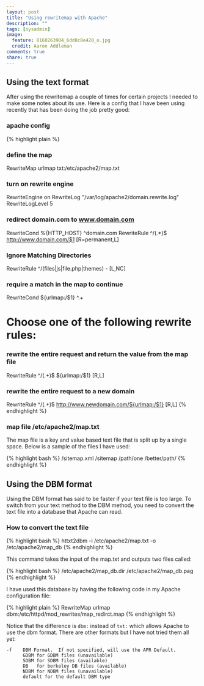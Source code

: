 ```yaml
---
layout: post
title: "Using rewritemap with Apache"
description: ""
tags: [sysadmin]
image:
  feature: 8160263904_6dd8c8e420_o.jpg
  credit: Aaron Addleman
comments: true
share: true
---
```


## Using the text format

After using the rewritemap a couple of times for certain projects I needed to make some notes about its use. Here is a config that I have been using recently that has been doing the job pretty good:

### apache config

{% highlight plain %}
### define the map
RewriteMap urlmap txt:/etc/apache2/map.txt

### turn on rewrite engine
RewriteEngine on
RewriteLog "/var/log/apache2/domain.rewrite.log"
RewriteLogLevel 5

### redirect domain.com to www.domain.com
RewriteCond %{HTTP_HOST} ^domain.com
RewriteRule ^/(.*)$ http://www.domain.com/$1 [R=permanent,L]

### Ignore Matching Directories
RewriteRule ^/(files|js|file.php|themes) - [L,NC]

### require a match in the map to continue
RewriteCond ${urlmap:/$1} ^.+

# Choose one of the following rewrite rules:

### rewrite the entire request and return the value from the map file
RewriteRule ^/(.+)$ ${urlmap:/$1} [R,L]
### rewrite the entire request to a new domain
RewriteRule ^/(.+)$ http://www.newdomain.com/${urlmap:/$1} [R,L]
{% endhighlight %}

### map file /etc/apache2/map.txt

The map file is a key and value based text file that is split up by a single space. Below is a sample of the files I have used:

{% highlight bash %}
/sitemap.xml /sitemap
/path/one /better/path/
{% endhighlight %}

## Using the DBM format

Using the DBM format has said to be faster if your text file is too large. To switch from your text method to the DBM method, you need to convert the text file into a database that Apache can read.

### How to convert the text file

{% highlight bash %}
httxt2dbm -i /etc/apache2/map.txt -o /etc/apache2/map_db
{% endhighlight %}

This command takes the input of the map.txt and outputs two files called:

{% highlight bash %}
/etc/apache2/map_db.dir
/etc/apache2/map_db.pag
{% endhighlight %}

I have used this database by having the following code in my Apache configuration file:

{% highlight plain %}
RewriteMap urlmap dbm:/etc/httpd/mod_rewrites/map_redirct.map
{% endhighlight %}

Notice that the difference is `dbm:` instead of `txt:` which allows Apache to use the dbm format. There are other formats but I have not tried them all yet:


    -f    DBM Format.  If not specified, will use the APR Default.
          GDBM for GDBM files (unavailable)
          SDBM for SDBM files (available)
          DB   for berkeley DB files (available)
          NDBM for NDBM files (unavailable)
          default for the default DBM type

